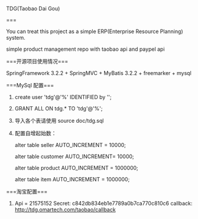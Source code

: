 TDG(Taobao Dai Gou)

===

You can treat this project as a simple ERP(Enterprise Resource Planning) system.

simple product management repo with taobao api and paypel api

===开源项目使用情况===

SpringFramework 3.2.2 + SpringMVC + MyBatis 3.2.2 + freemarker + mysql

===MySql 配置===

1. create user 'tdg'@'%' IDENTIFIED by '';

2. GRANT ALL  ON tdg.* TO 'tdg'@'%';

3. 导入各个表请使用 source doc/tdg.sql

4. 配置自增起始数：

	alter table seller AUTO_INCREMENT = 10000;
	
	alter table customer AUTO_INCREMENT= 10000;
	
	alter table product AUTO_INCREMENT = 1000000;
	
	alter table item AUTO_INCREMENT = 1000000;

===淘宝配置===

1. Api = 21575152
Secret: c842db834eb1e7789a0b7ca770c810c6
callback: http://tdg.omartech.com/taobao/callback